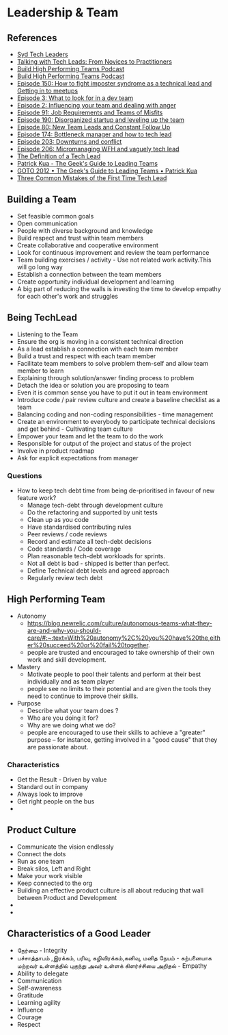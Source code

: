 #   Leadership & Team

##   References

*   [Syd Tech Leaders](https://twitter.com/SydTechLeaders)
*   [Talking with Tech Leads: From Novices to Practitioners](https://www.goodreads.com/en/book/show/23270194-talking-with-tech-leads)
*   [Build High Performing Teams Podcast](https://www.buildhighperformingteams.com/podcast)
*   [Build High Performing Teams Podcast](https://buildhighperformingteams.libsyn.com/)
*   [Episode 150: How to fight imposter syndrome as a technical lead and Getting in to meetups](https://softskills.audio/2019/03/25/episode-150-how-to-fight-imposter-syndrome-as-a-technical-lead-and-getting-in-to-meetups/)
*   [Episode 3: What to look for in a dev team](https://softskills.audio/2016/03/21/episode-3-what-to-look-for-in-a-dev-team/)
*   [Episode 2: Influencing your team and dealing with anger](https://softskills.audio/2016/03/14/episode-2-influencing-your-team-and-dealing-with-anger/)
*   [Episode 91: Job Requirements and Teams of Misfits](https://softskills.audio/2018/01/11/episode-91-job-requirements-and-teams-of-misfits/)
*   [Episode 190: Disorganized startup and leveling up the team](https://softskills.audio/2019/12/30/episode-190-disorganized-startup-and-leveling-up-the-team/)
*   [Episode 80: New Team Leads and Constant Follow Up](https://softskills.audio/2017/10/29/episode-80-becoming-team-lead-and-constant-follow-up/)
*   [Episode 174: Bottleneck manager and how to tech lead](https://softskills.audio/2019/09/09/episode-174-bottleneck-manager-and-how-to-tech-lead/)
*   [Episode 203: Downturns and conflict](https://softskills.audio/2020/03/30/episode-203-downturns-and-conflict/)
*   [Episode 206: Micromanaging WFH and vaguely tech lead](https://softskills.audio/2020/04/20/episode-206-micromanaging-wfh-and-vaguely-tech-lead/)
*   [The Definition of a Tech Lead](https://www.patkua.com/blog/the-definition-of-a-tech-lead/)
*   [Patrick Kua - The Geek's Guide to Leading Teams](https://github.com/balabit/coderegation/issues/75)
*   [GOTO 2012 • The Geek's Guide to Leading Teams • Patrick Kua](https://www.youtube.com/watch?v=N9UPW-2wL5U)
*   [Three Common Mistakes of the First Time Tech Lead](https://www.thoughtworks.com/insights/blog/three-common-mistakes-first-time-tech-lead)


##  Building a Team

*   Set feasible common goals
*   Open communication
*   People with diverse background and knowledge
*   Build respect and trust within team members  
*   Create collaborative and cooperative environment
*   Look for continuous improvement and review the team performance
*   Team building exercises / activity - Use not related work activity.This will go long way  
*   Establish a connection between the team members
*   Create opportunity individual development and learning
*   A big part of reducing the walls is investing the time to develop empathy for each other's work and struggles


##  Being TechLead
*   Listening to the Team
*   Ensure the org is moving in a consistent technical direction
*   As a lead establish a connection with each team member
*   Build a trust and respect with each team member
*   Facilitate team members to solve problem them-self and allow team member to learn
*   Explaining through solution/answer finding process to problem
*   Detach the idea or solution you are proposing to team
*   Even it is common sense you have to put it out in team environment
*   Introduce code / pair review culture and create a baseline checklist as a team
*   Balancing coding and non-coding responsibilities - time management
*   Create an environment to everybody to participate technical decisions and get behind - Cultivating team culture
*   Empower your team and let the team to do the work
*   Responsible for output of the project and status of the project
*   Involve in product roadmap
*   Ask for explicit expectations from manager

### Questions

*   How to keep tech debt time from being de-prioritised in favour of new feature work?
    *   Manage tech-debt through development culture
    *   Do the refactoring and supported by unit tests
    *   Clean up as you code
    *   Have standardised contributing rules
    *   Peer reviews / code reviews
    *   Record and estimate all tech-debt decisions
    *   Code standards / Code coverage
    *   Plan reasonable tech-debt workloads for sprints.
    *   Not all debt is bad - shipped is better than perfect.
    *   Define Technical debt levels and agreed approach
    *   Regularly review tech debt

##  High Performing Team

*   Autonomy
    *   https://blog.newrelic.com/culture/autonomous-teams-what-they-are-and-why-you-should-care/#:~:text=With%20autonomy%2C%20you%20have%20the,either%20succeed%20or%20fail%20together.
    *    people are trusted and encouraged to take ownership of their own work and skill development.
*   Mastery
    *   Motivate people to pool their talents and perform at their best individually and as team player
    *   people see no limits to their potential and are given the tools they need to continue to improve their skills.
*   Purpose
    *   Describe what your team does ?
    *   Who are you doing it for?
    *   Why are we doing what we do?
    *   people are encouraged to use their skills to achieve a "greater" purpose – for instance, getting involved in a "good cause" that they are passionate about.

### Characteristics
*   Get the Result - Driven by value
*   Standard out in company
*   Always look to improve
*   Get right people on the bus
*   

##  Product Culture
*   Communicate the vision endlessly
*   Connect the dots
*   Run as one team
*   Break silos, Left and Right
*   Make your work visible
*   Keep connected to the org
*   Building an effective product culture is all about reducing that wall between Product and Development
*   
*   

##  Characteristics of a Good Leader

*   நேர்மை - Integrity
*   பச்சாத்தாபம் ,இரக்கம், பரிவு, கழிவிரக்கம்,கனிவு, மனித நேயம்   - கற்பனையாக மற்றவர் உள்ளத்தில் புகுந்து அவர் உள்ளக் கிளர்ச்சியை அறிதல் - Empathy
*   Ability to delegate
*   Communication
*   Self-awareness
*   Gratitude
*   Learning agility
*   Influence
*   Courage
*   Respect
